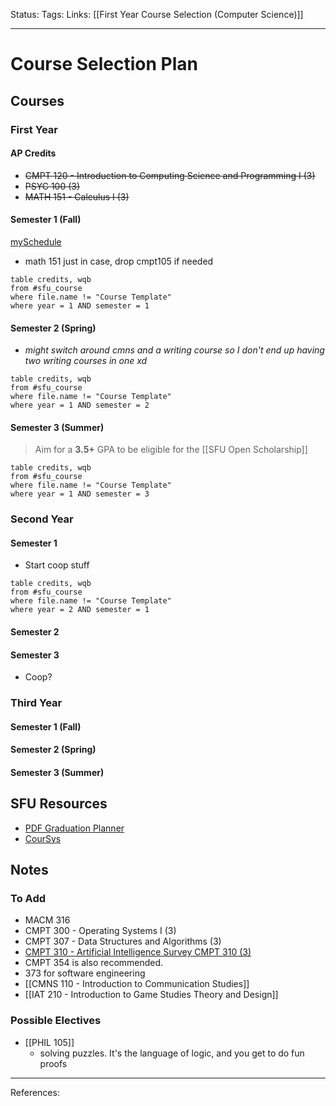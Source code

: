 Status:
Tags:
Links: [[First Year Course Selection (Computer Science)]]
___
# Course Selection Plan
## Courses
### First Year
#### AP Credits
- ~~CMPT 120 - Introduction to Computing Science and Programming I (3)~~
- ~~PSYC 100 (3)~~
- ~~MATH 151 - Calculus I (3)~~
#### Semester 1 (Fall)
[mySchedule](https://myschedule.erp.sfu.ca/s/lkzvyjr)
- math 151 just in case, drop cmpt105 if needed
```dataview
table credits, wqb
from #sfu_course 
where file.name != "Course Template"
where year = 1 AND semester = 1
```
#### Semester 2 (Spring)
- _might switch around cmns and a writing course so I don't end up having two writing courses in one xd_
```dataview
table credits, wqb
from #sfu_course 
where file.name != "Course Template"
where year = 1 AND semester = 2
```
#### Semester 3 (Summer)
> Aim for a **3.5+** GPA to be eligible for the [[SFU Open Scholarship]]
```dataview
table credits, wqb
from #sfu_course 
where file.name != "Course Template"
where year = 1 AND semester = 3
```
### Second Year
#### Semester 1
- Start coop stuff
```dataview
table credits, wqb
from #sfu_course 
where file.name != "Course Template"
where year = 2 AND semester = 1
```

#### Semester 2

#### Semester 3
- Coop?
### Third Year
#### Semester 1 (Fall)
#### Semester 2 (Spring)
#### Semester 3 (Summer)
## SFU Resources
- [PDF Graduation Planner](http://www.sfu.ca/content/dam/sfu/computing/Undergraduate_students/forms/Fall2020/Fall%202020%20-%20CMPT%20Major%20Planner%20(Fillable).pdf)
- [CourSys](https://coursys.sfu.ca/browse/#!number=105&subject=CMPT&campus=BRNBY)
## Notes
### To Add
- MACM 316
- CMPT 300 - Operating Systems I (3)
- CMPT 307 - Data Structures and Algorithms (3)
- [CMPT 310 - Artificial Intelligence Survey CMPT 310 (3)](https://www.sfu.ca/students/calendar/2021/spring/courses/cmpt/310.html)
- CMPT 354 is also recommended.
- 373 for software engineering
- [[CMNS 110 - Introduction to Communication Studies]]
- [[IAT 210 - Introduction to Game Studies Theory and Design]]
### Possible Electives
- [[PHIL 105]]
	- solving puzzles. It's the language of logic, and you get to do fun proofs
___
References: